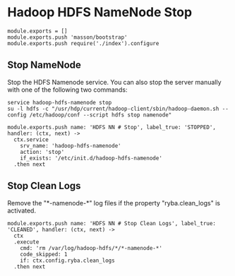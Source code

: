 
# Hadoop HDFS NameNode Stop

    module.exports = []
    module.exports.push 'masson/bootstrap'
    module.exports.push require('./index').configure

## Stop NameNode

Stop the HDFS Namenode service. You can also stop the server manually with one of
the following two commands:

```
service hadoop-hdfs-namenode stop
su -l hdfs -c "/usr/hdp/current/hadoop-client/sbin/hadoop-daemon.sh --config /etc/hadoop/conf --script hdfs stop namenode"
```

    module.exports.push name: 'HDFS NN # Stop', label_true: 'STOPPED', handler: (ctx, next) ->
      ctx.service
        srv_name: 'hadoop-hdfs-namenode'
        action: 'stop'
        if_exists: '/etc/init.d/hadoop-hdfs-namenode'
      .then next

## Stop Clean Logs

Remove the "\*-namenode-\*" log files if the property "ryba.clean_logs" is
activated.

    module.exports.push name: 'HDFS NN # Stop Clean Logs', label_true: 'CLEANED', handler: (ctx, next) ->
      ctx
      .execute
        cmd: 'rm /var/log/hadoop-hdfs/*/*-namenode-*'
        code_skipped: 1
        if: ctx.config.ryba.clean_logs
      .then next
